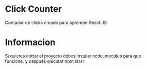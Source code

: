 # Click Counter
Contador de clicks creado para aprender React JS
# Informacion
Si quieres iniciar el proyecto debes instalar node_modules para que funcione, y después ejecutar npm start
